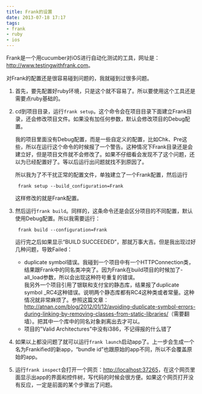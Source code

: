 ```yaml
---
title: Frank的设置
date: 2013-07-18 17:17
tags:
- frank
- ruby
- ios
---
```

Frank是一个用cucumber对iOS进行自动化测试的工具，网址是：<http://www.testingwithfrank.com>。

对Frank的配置还是很容易碰到问题的，我就碰到过很多问题。

1. 首先，要先配置好ruby环境，只是这个就不容易了。所以要使用这个工具还是需要点ruby基础的。

2. cd到项目目录，运行`frank setup`。这个命令会在项目目录下面建立Frank目录，还会修改项目文件。如果没有加任何参数，默认会修改项目的Debug配置。

    我的项目里面没有Debug配置，而是一些自定义的配置，比如Chk、Pre这些，所以在运行这个命令的时候报了一个警告。这种情况下Frank目录还是会建立好，但是项目文件就不会修改了。如果不仔细看会发现不了这个问题，还以为已经配置好了。等以后运行出问题就找不到原因了。

    所以我为了不干扰正常的配置文件，单独建立了一个Frank配置，然后运行

        frank setup --build_configuration=Frank

    这样修改的就是Frank配置。

3. 然后运行`frank build`。同样的，这条命令还是会区分项目的不同配置，默认使用Debug配置。所以我需要运行：

        frank build --configuration=Frank

    运行完之后如果显示“BUILD SUCCEEDED”，那就万事大吉。但是我出现过好几种问题，导致Failed：

    - duplicate symbol错误。我碰到一个项目中有一个HTTPConnection类，结果跟Frank中的同名类冲突了。因为Frank在build项目的时候加了-all_load参数，所以会出现这种符号重复的错误。  
    我另外一个项目引用了银联和支付宝的静态库，结果报了duplicate symbol _RC4这种错误。说明两个静态库都有RC4这种类或者常量。这种情况就非常麻烦了。参照这篇文章：<http://atnan.com/blog/2012/01/12/avoiding-duplicate-symbol-errors-during-linking-by-removing-classes-from-static-libraries/>（需要翻墙）。把其中一个库中的同名对象剥离出去才可以。
    - 项目的"Valid Architectures"中没有i386，不记得报的什么错了

4. 如果以上都没问题了就可以运行`frank launch`启动app了。上一步会生成一个名为Frankified的新app，“bundle id”也跟原始的app不同，所以不会覆盖原始的app。

5. 运行`frank inspect`会打开一个网页：<http://localhost:37265>，在这个网页里面显示出app的界面和控件树，写代码的时候会很方便。如果这个网页打开没有反应，一定是前面的某个步骤出了问题。
